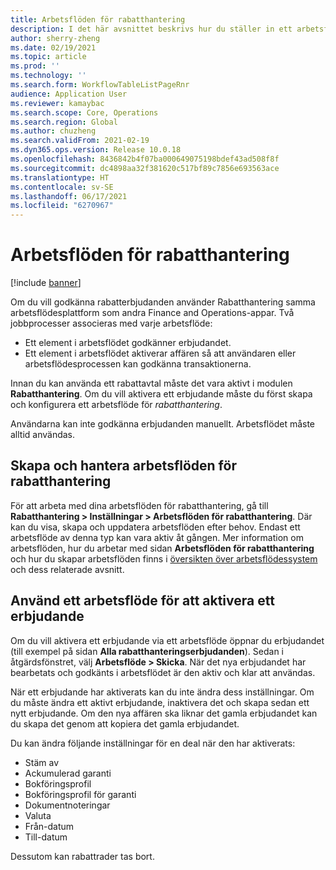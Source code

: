 ```yaml
---
title: Arbetsflöden för rabatthantering
description: I det här avsnittet beskrivs hur du ställer in ett arbetsflöde för rabatthantering när du vill godkänna och aktivera erbjudanden.
author: sherry-zheng
ms.date: 02/19/2021
ms.topic: article
ms.prod: ''
ms.technology: ''
ms.search.form: WorkflowTableListPageRnr
audience: Application User
ms.reviewer: kamaybac
ms.search.scope: Core, Operations
ms.search.region: Global
ms.author: chuzheng
ms.search.validFrom: 2021-02-19
ms.dyn365.ops.version: Release 10.0.18
ms.openlocfilehash: 8436842b4f07ba000649075198bdef43ad508f8f
ms.sourcegitcommit: dc4898aa32f381620c517bf89c7856e693563ace
ms.translationtype: HT
ms.contentlocale: sv-SE
ms.lasthandoff: 06/17/2021
ms.locfileid: "6270967"
---
```

# <a name="rebate-management-deal-workflows"></a>Arbetsflöden för rabatthantering

[!include [banner](../includes/banner.md)]

Om du vill godkänna rabatterbjudanden använder Rabatthantering samma arbetsflödesplattform som andra Finance and Operations-appar. Två jobbprocesser associeras med varje arbetsflöde:

- Ett element i arbetsflödet godkänner erbjudandet.
- Ett element i arbetsflödet aktiverar affären så att användaren eller arbetsflödesprocessen kan godkänna transaktionerna.

Innan du kan använda ett rabattavtal måste det vara aktivt i modulen **Rabatthantering**. Om du vill aktivera ett erbjudande måste du först skapa och konfigurera ett arbetsflöde för *rabatthantering*.

Användarna kan inte godkänna erbjudanden manuellt. Arbetsflödet måste alltid användas.

## <a name="create-and-manage-rebate-management-deal-workflows"></a>Skapa och hantera arbetsflöden för rabatthantering

För att arbeta med dina arbetsflöden för rabatthantering, gå till **Rabatthantering \> Inställningar \> Arbetsflöden för rabatthantering**. Där kan du visa, skapa och uppdatera arbetsflöden efter behov. Endast ett arbetsflöde av denna typ kan vara aktiv åt gången. Mer information om arbetsflöden, hur du arbetar med sidan **Arbetsflöden för rabatthantering** och hur du skapar arbetsflöden finns i [översikten över arbetsflödessystem](../../fin-ops-core/fin-ops/organization-administration/overview-workflow-system.md) och dess relaterade avsnitt.

## <a name="use-a-workflow-to-activate-a-deal"></a>Använd ett arbetsflöde för att aktivera ett erbjudande

Om du vill aktivera ett erbjudande via ett arbetsflöde öppnar du erbjudandet (till exempel på sidan **Alla rabatthanteringserbjudanden**). Sedan i åtgärdsfönstret, välj **Arbetsflöde \> Skicka**. När det nya erbjudandet har bearbetats och godkänts i arbetsflödet är den aktiv och klar att användas.

När ett erbjudande har aktiverats kan du inte ändra dess inställningar. Om du måste ändra ett aktivt erbjudande, inaktivera det och skapa sedan ett nytt erbjudande. Om den nya affären ska liknar det gamla erbjudandet kan du skapa det genom att kopiera det gamla erbjudandet.

Du kan ändra följande inställningar för en deal när den har aktiverats:

- Stäm av
- Ackumulerad garanti
- Bokföringsprofil
- Bokföringsprofil för garanti
- Dokumentnoteringar
- Valuta
- Från-datum
- Till-datum

Dessutom kan rabattrader tas bort.

